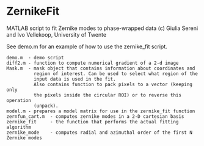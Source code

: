 # ZernikeFit
MATLAB script to fit Zernike modes to phase-wrapped data
(c) Giulia Sereni and Ivo Vellekoop, University of Twente

See demo.m for an example of how to use the zernike_fit script.

~~~
demo.m  - demo script
diff2.m - function to compute numerical gradient of a 2-d image
Mask.m  - mask object that contains information about coordinates and
          region of interest. Can be used to select what region of the
          input data is used in the fit.
          Also contains function to pack pixels to a vector (keeping only
          the pixels inside the circular ROI) or to reverse this operation
          (unpack).
model.m - prepares a model matrix for use in the zernike_fit function
zernfun_cart.m  - computes zernike modes in a 2-D cartesian basis
zernike_fit     - the function that performs the actual fitting algorithm
zernike_mode    - computes radial and azimuthal order of the first N Zernike modes
~~~

